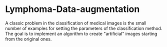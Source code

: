 # Lymphoma-Data-augmentation
A classic problem in the classification of medical images is the small number of examples for setting the parameters of the classification method. The goal is to implement an algorithm to create "artificial" images starting from the original ones.
